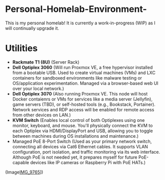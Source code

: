 # Personal-Homelab-Environment-
This is my personal homelab! It is currently a work-in-progress (WIP) as I will continually upgrade it. 

# Utilities 
- **Rackmate T1 (8U)** (Server Rack) 
- **Dell Optiplex 3060** (Will run Proxmox VE, a free hypervisor installed from a bootable USB. Used to create virtual machines (VMs) and LXC containers for sandboxed environments like malware testing or OS/application experimentation. Managed via a browser-based web UI over your local network.)
- **Dell Optiplex 3070** (Also running Proxmox VE. This node will host Docker contaienrs or VMs for services like a media server (Jellyfin), game servers (TBD), or self-hosted tools (e.g., Bookstack, Portainer). Network services and RDP access will be enabled for remote access from other devices on LAN.)
- **KVM Switch** (Enables local control of both Optiplexes using one monitor, keyboard, and mouse. You'll physically connect the KVM to each Optiplex via HDMI/DisplayPort and USB, allowing you to toggle between machines during OS installations and maintenance.)
- Managed PoE 8-Port Switch
(Used as your primary network switch, connecting all devices via Cat6 Ethernet cables. It supports VLAN configuration, port isolation, and traffic monitoring via its web interface. Although PoE is not needed yet, it prepares myself for future PoE-capable devices like IP cameras or Raspberry Pi with PoE HATs.)

(Image[IMG_9765](https://github.com/user-attachments/assets/9d9d35b0-088c-46b1-b04b-df4b2ac576e2)]) 
